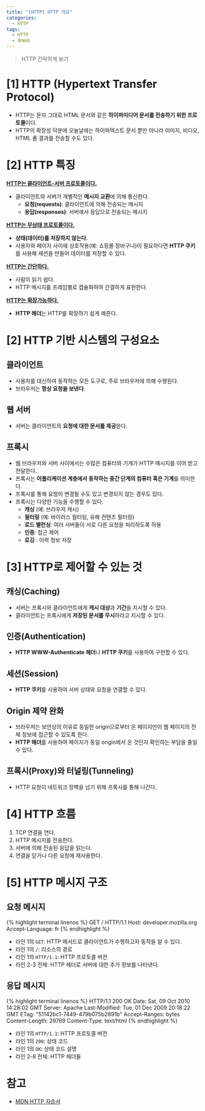 ```yaml
---
title: "[HTTP] HTTP 개요"
categories:
  - HTTP
tags:
  - HTTP
  - 🕸Web
---
```


> HTTP 간략하게 보기

# [1] HTTP (Hypertext Transfer Protocol)
- HTTP는 문자 그대로 HTML 문서와 같은 **하이퍼미디어 문서를 전송하기 위한 프로토콜**이다.
- HTTP의 확장성 덕분에 오늘날에는 하이퍼텍스트 문서 뿐만 아니라 이미지, 비디오, HTML 폼 결과를 전송할 수도 있다.

# [2] HTTP 특징
**<u>HTTP는 클라이언트-서버 프로토콜이다.</u>**
- 클라이언트와 서버가 개별적인 **메시지 교환**에 의해 통신한다.
    - **요청(requests)**: 클라이언트에 의해 전송되는 메시지
    - **응답(responses)**: 서버에서 응답으로 전송되는 메시지

**<u>HTTP는 무상태 프로토콜이다.</u>**
- **상태(데이터)를 저장하지 않는다**.
- 사용자와 페이지 사이에 상호작용(예: 쇼핑몰 장바구니)이 필요하다면 **HTTP 쿠키**를 사용해 세션을 만들어 데이터를 저장할 수 있다.

**<u>HTTP는 간단하다.</u>**
- 사람이 읽기 쉽다.
- HTTP 메시지를 프레임별로 캡슐화하여 간결하게 표현한다.

**<u>HTTP는 확장가능하다.</u>**
- **HTTP 헤더**는 HTTP를 확장하기 쉽게 해준다.

# [2] HTTP 기반 시스템의 구성요소
## 클라이언트
- 사용자를 대신하여 동작하는 모든 도구로, 주로 브라우저에 의해 수행된다.
- 브라우저는 **항상 요청을 보낸다**.

## 웹 서버
- 서버는 클라이언트의 **요청에 대한 문서를 제공**한다.

## 프록시
- 웹 브라우저와 서버 사이에서는 수많은 컴퓨터와 기계가 HTTP 메시지를 이어 받고 전달한다.
- 프록시는 **어플리케이션 계층에서 동작하는 중간 단계의 컴퓨터 혹은 기계**를 의미한다.
- 프록시를 통해 요청이 변경될 수도 있고 변경되지 않는 경우도 있다.
- 프록시는 다양한 기능을 수행할 수 있다.
    - **캐싱** (예: 브라우저 캐시)
    - **필터링** (예: 바이러스 필터링, 유해 컨텐츠 필터링)
    - **로드 밸런싱**: 여러 서버들이 서로 다른 요청을 처리하도록 허용
    - **인증**: 접근 제어
    - **로깅** : 이력 정보 저장
    
# [3] HTTP로 제어할 수 있는 것 
## 캐싱(Caching)
- 서버는 프록시와 클라이언트에게 **캐시 대상**과 **기간**을 지시할 수 있다.
- 클라이언트는 프록시에게 **저장된 문서를 무시**하라고 지시할 수 있다.

## 인증(Authentication)
- **HTTP WWW-Authenticate 헤더**나 **HTTP 쿠키**를 사용하여 구현할 수 있다.

## 세션(Session)
- **HTTP 쿠키**를 사용하여 서버 상태와 요청을 연결할 수 있다.

## Origin 제약 완화
- 브라우저는 보안상의 이유로 동일한 origin으로부터 온 페이지만이 웹 페이지의 전체 정보에 접근할 수 있도록 한다.
- **HTTP 헤더**를 사용하여 페이지가 동일 origin에서 온 것인지 확인하는 부담을 줄일 수 있다.

## 프록시(Proxy)와 터널링(Tunneling)
- HTTP 요청이 네트워크 장벽을 넘기 위해 프록시를 통해 나간다.

# [4] HTTP 흐름
1. TCP 연결을 연다.
2. HTTP 메시지를 전송한다.
3. 서버에 의해 전송된 응답을 읽는다.
4. 연결을 닫거나 다른 요청에 재사용한다.

# [5] HTTP 메시지 구조
## 요청 메시지
{% highlight terminal linenos %}
GET / HTTP/1.1
Host: developer.mozilla.org
Accept-Language: fr
{% endhighlight  %}

- 라인 1의 `GET`: HTTP 메서드로 클라이언트가 수행하고자 동작을 알 수 있다.
- 라인 1의 `/`: 리소스의 경로
- 라인 1의 `HTTP/1.1`: HTTP 프로토콜 버전
- 라인 2-3 전체: HTTP 헤더로 서버에 대한 추가 정보를 나타낸다.

## 응답 메시지
{% highlight terminal linenos %}
HTTP/1.1 200 OK
Date: Sat, 09 Oct 2010 14:28:02 GMT
Server: Apache
Last-Modified: Tue, 01 Dec 2009 20:18:22 GMT
ETag: "51142bc1-7449-479b075b2891b"
Accept-Ranges: bytes
Content-Length: 29769
Content-Type: text/html
{% endhighlight  %}

- 라인 1의 `HTTP/1.1`: HTTP 프로토콜 버전
- 라인 1의 `200`: 상태 코드
- 라인 1의 `OK`: 상태 코드 설명
- 라인 2-8 전체: HTTP 헤더들


# 참고
- [MDN HTTP 자습서](https://developer.mozilla.org/ko/docs/Web/HTTP)